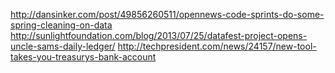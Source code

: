

http://dansinker.com/post/49856260511/opennews-code-sprints-do-some-spring-cleaning-on-data
http://sunlightfoundation.com/blog/2013/07/25/datafest-project-opens-uncle-sams-daily-ledger/
http://techpresident.com/news/24157/new-tool-takes-you-treasurys-bank-account
